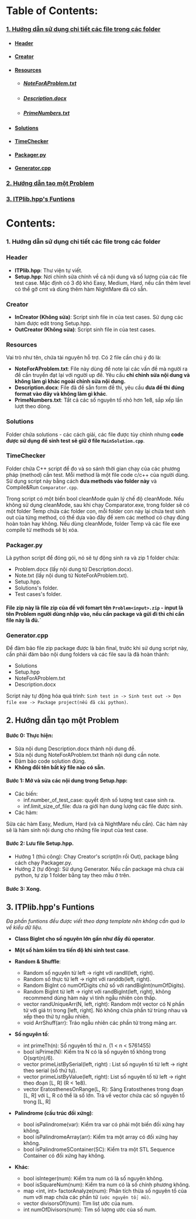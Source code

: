 ﻿# Table of Contents:
### [1. Hướng dẫn sử dụng chi tiết các file trong các folder](#1)

- #### [Header](#11)
- #### [Creator](#12)
- #### [Resources](#13)

  - ##### [NoteForAProblem.txt](#131)
  - ##### [Description.docx](#132)
  - ##### [PrimeNumbers.txt](#133)

- #### [Solutions](#14)
- #### [TimeChecker](#15)
- #### [Packager.py](#16)
- #### [Generator.cpp](#17)

### [2. Hướng dẫn tạo một Problem](#2)

### [3. ITPlib.hpp's Funtions](#3)

# Contents:  

<a name = "1"></a>
### 1. Hướng dẫn sử dụng chi tiết các file trong các folder

<a name = "11"></a>
### Header
<a name = "111"></a>
- **ITPlib.hpp**: 
       Thư viện tự viết.
<a name = "112"></a>
- **Setup.hpp**: 
       Nơi chỉnh sửa chính về cả nội dung và số lượng của các file test case. Mặc định có 3 độ khó Easy, Medium, Hard, nếu cần thêm level có thể gỡ cmt và dùng thêm hàm NightMare đã có sẵn.
<a name = "12"></a>
### Creator
- **InCreator (Không sửa)**:
       Script sinh file in của test cases. Sử dụng các hàm được edit trong Setup.hpp.
- **OutCreator (Không sửa)**:
       Script sinh file in của test cases.
<a name = "13"></a>
### Resources

Vai trò như tên, chứa tài nguyên hỗ trợ. Có 2 file cần chú ý đó là:
<a name = "131"></a>
- **NoteForAProblem.txt**: 
       File này dùng để note lại các vấn đề mà người ra đề cần truyền đạt lại với người up đề. Yêu cầu **chỉ chỉnh sửa nội dung và không làm gì khác ngoài chỉnh sửa nội dung.**
<a name = "132"></a>
- **Description.docx**: 
       File đã để sẵn form đề thi, yêu cầu **đưa đề thi đúng format vào đây và không làm gì khác**.
<a name = "133"></a>
- **PrimeNumbers.txt**:
       Tất cả các số nguyên tố nhỏ hơn 1e8, sắp xếp lần lượt theo dòng.
<a name = "14"></a>
### Solutions 
Folder chứa solutions - các cách giải, các file được tùy chỉnh nhưng **code được sử dụng để sinh test sẽ giữ ở file `MainSolution.cpp`**.
<a name = "15"></a>

### TimeChecker
Folder chứa C++ script để đo và so sánh thời gian chạy của các phương pháp (method) cần test. Mỗi method là một file code c/c++ của người dùng. Sử dụng script này bằng cách **đưa methods vào folder này** và Compile&Run `Comparator.cpp`.


Trong script có một biến bool cleanMode quản lý chế độ cleanMode. Nếu không sử dụng cleanMode, sau khi chạy Comparator.exe, trong folder sẽ có một folder Temp chứa các folder con, mỗi folder con này lại chứa test sinh out của từng method, có thể dựa vào đây để xem các method có chạy đúng hoàn toàn hay không. Nếu dùng cleanMode, folder Temp và các file exe compile từ methods sẽ bị xóa.

<a name = "16"></a>
### Packager.py
Là python script để đóng gói, nó sẽ tự động sinh ra và zip 1 folder chứa:

- Problem.docx (lấy nội dung từ Description.docx).
- Note.txt (lấy nội dung từ NoteForAProblem.txt).
- Setup.hpp.
- Solutions's folder.
- Test cases's folder.

#### File zip này là file zip của đề với fomart tên `Problem<input>.zip` - input là tên Problem người dùng nhập vào, nếu cần package và gửi đi thì chỉ cần file này là đủ.`

<a name = "17"></a>

### Generator.cpp

Để đảm bảo file zip package được là bản final, trước khi sử dụng script này, cần phải đảm bảo nội dung folders và các file sau là đã hoàn thành:

- Solutions
- Setup.hpp
- NoteForAProblem.txt
- Description.docx

Script này tự động hóa quá trình: `Sinh test in -> Sinh test out -> Dọn file exe -> Package project(nếu đã cài python)`. 

<a name = "2"></a>
## 2. Hướng dẫn tạo một Problem

#### Bước 0: Thực hiện:
- Sửa nội dung Description.docx thành nội dung đề. 
- Sửa nội dung NoteForAProblem.txt thành nội dung cần note. 
- Đảm bảo code solution đúng. 
- **Không đổi tên bất kỳ file nào có sẵn.**

#### Bước 1: Mở và sửa các nội dung trong Setup.hpp:
- Các biến:
  - inf.number_of_test_case: quyết định số lượng test case sinh ra.
  - inf.limit_size_of_file: đưa ra giới hạn dung lượng các file được sinh.
- Các hàm: 

Sửa các hàm Easy, Medium, Hard (và cả NightMare nếu cần). Các hàm này sẽ là hàm sinh nội dung cho những file input của test case.
       
#### Bước 2: Lưu file Setup.hpp. 

- Hướng 1 (thủ công): Chạy Creator's script(In rồi Out), package bẳng cách chạy Packager.py.
- Hướng 2 (tự động): Sử dụng Generator. Nếu cần package mà chưa cài python, tự zip 1 folder bằng tay theo mẫu ở trên.

#### Bước 3: Xong.

<a name = "3"></a>
## 3. ITPlib.hpp's Funtions

*Đa phần funtions đều được viết theo dạng template nên không cần quá lo về kiểu dữ liệu.*

- **Class BigInt cho số nguyên lớn gần như đầy đủ operator**.

- **Một số hàm kiểm tra tiến độ khi sinh test case**.

- **Random & Shuffle**:
  - Random số nguyên từ left -> right với randll(left, right).
  - Random số thực từ left -> right với randdb(left, right).
  - Random BigInt có numOfDigits chữ số với randBigInt(numOfDigits).
  - Random BigInt từ left -> right với randBigInt(left, right), không recommend dùng hàm này vì tính ngẫu nhiên còn thấp.
  - vector <Type> randUniqueArr(N, left, right): Random một vector có N phần tử với giá trị trong [left, right]. Nó không chứa phần tử trùng nhau và xếp theo thứ tự ngẫu nhiên.
  - void ArrShuff(arr): Tráo ngẫu nhiên các phần tử trong mảng arr.

- **Số nguyên tố**:
  - int primeTh(n): Số nguyên tố thứ n. (1 < n < 5761455)
  - bool isPrime(N): Kiểm tra N có là số nguyên tố không trong O(sqrt(n)/6).
  - vector <int> primeListBySerial(left, right) : List số nguyên tố từ left -> right theo serial (số thứ tự).
  - vector <int> primeListByValue(left, right): List số nguyên tố từ left -> right theo đoạn [L, R] (R < 1e8).
  - vector <long long> EratosthenesOnRange(L, R): Sàng Eratosthenes trong đoạn [L, R] với L, R có thể là số lớn. Trả về vector chứa các số nguyên tố trong [L, R]

- **Palindrome (cấu trúc đối xứng)**:
  - bool isPalindrome(var): Kiểm tra var có phải một biến đối xứng hay không.
  - bool isPalindromeArray(arr): Kiểm tra một array có đối xứng hay không.
  - bool isPalindromeSContainer(SC): Kiểm tra một STL Sequence Container có đối xứng hay không.

- **Khác**:
  - bool isInteger(num): Kiểm tra num có là số nguyên không.
  - bool isSquareNum(num): Kiểm tra num có là số chính phương không.
  - map <int, int> factorAnalyze(num): Phân tích thừa số nguyên tố của num với map chứa các phần tử `(ước nguyên tố; mũ)`.
  - vector <ll> divisorsOf(num): Tìm list ước của num.
  - int numOfDivisors(num): Tìm số lượng ước của số num.
